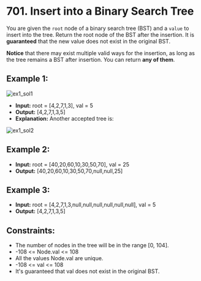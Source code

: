 # 701. Insert into a Binary Search Tree

You are given the `root` node of a binary search tree (BST) and a `value` to insert into the tree. Return the root node of the BST after the insertion. It is **guaranteed** that the new value does not exist in the original BST.

**Notice** that there may exist multiple valid ways for the insertion, as long as the tree remains a BST after insertion. You can return **any of them**.

## Example 1:

![ex1_sol1](https://assets.leetcode.com/uploads/2020/10/05/insertbst.jpg)

- **Input:** root = [4,2,7,1,3], val = 5
- **Output:** [4,2,7,1,3,5]
- **Explanation:** Another accepted tree is:

![ex1_sol2](https://assets.leetcode.com/uploads/2020/10/05/bst.jpg)


## Example 2:

- **Input:** root = [40,20,60,10,30,50,70], val = 25
- **Output:** [40,20,60,10,30,50,70,null,null,25]

## Example 3:

- **Input:** root = [4,2,7,1,3,null,null,null,null,null,null], val = 5
- **Output:** [4,2,7,1,3,5]

## Constraints:

- The number of nodes in the tree will be in the range [0, 104].
- -108 <= Node.val <= 108
- All the values Node.val are unique.
- -108 <= val <= 108
- It's guaranteed that val does not exist in the original BST.
